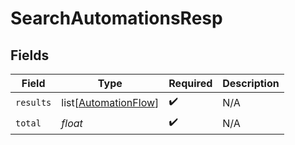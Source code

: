 # SearchAutomationsResp


## Fields

| Field                                                         | Type                                                          | Required                                                      | Description                                                   |
| ------------------------------------------------------------- | ------------------------------------------------------------- | ------------------------------------------------------------- | ------------------------------------------------------------- |
| `results`                                                     | list[[AutomationFlow](../../models/shared/automationflow.md)] | :heavy_check_mark:                                            | N/A                                                           |
| `total`                                                       | *float*                                                       | :heavy_check_mark:                                            | N/A                                                           |